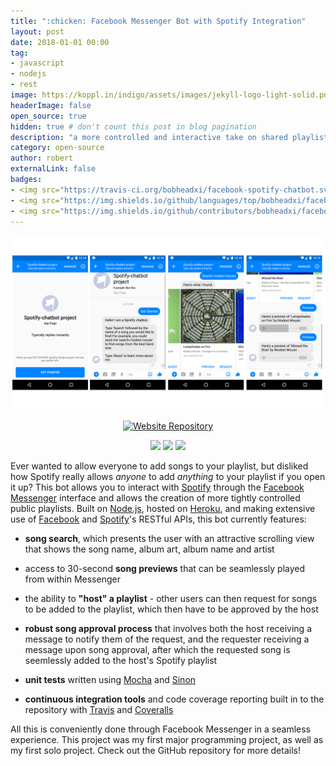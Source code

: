 ```yaml
---
title: ":chicken: Facebook Messenger Bot with Spotify Integration"
layout: post
date: 2018-01-01 00:00
tag:
- javascript
- nodejs
- rest
image: https://koppl.in/indigo/assets/images/jekyll-logo-light-solid.png
headerImage: false
open_source: true
hidden: true # don't count this post in blog pagination
description: "a more controlled and interactive take on shared playlists and simple song searches"
category: open-source
author: robert
externalLink: false
badges:
- <img src="https://travis-ci.org/bobheadxi/facebook-spotify-chatbot.svg?branch=dev" />
- <img src="https://img.shields.io/github/languages/top/bobheadxi/facebook-spotify-chatbot.svg" />
- <img src="https://img.shields.io/github/contributors/bobheadxi/facebook-spotify-chatbot.svg" />
---
```


<p align="center">
    <img src="https://github.com/bobheadxi/facebook-spotify-chatbot/blob/dev/screenshots/screenshots0-2-1.png?raw=true" />
</p>

<p align="center">
    <a href="https://github.com/bobheadxi/facebook-spotify-chatbot">
        <img src="https://img.shields.io/badge/GitHub-facebook--spotify--chatbot-red.svg?style=for-the-badge" alt="Website Repository"/>
    </a>
</p>

<p align="center">
    <img src="https://travis-ci.org/bobheadxi/facebook-spotify-chatbot.svg?branch=dev" />
    <img src="https://img.shields.io/github/languages/top/bobheadxi/facebook-spotify-chatbot.svg" />
    <img src="https://img.shields.io/github/contributors/bobheadxi/facebook-spotify-chatbot.svg" />
</p>

Ever wanted to allow everyone to add songs to your playlist, but disliked how Spotify really allows *anyone* to add *anything* to your playlist if you open it up? This bot allows you to interact with [Spotify](https://spotify.com) through the [Facebook Messenger](https://www.messenger.com) interface and allows the creation of more tightly controlled public playlists. Built on [Node.js](https://nodejs.org/en/), hosted on [Heroku](https://www.heroku.com), and making extensive use of [Facebook](https://developers.facebook.com/docs/messenger-platform/) and [Spotify](https://developer.spotify.com/web-api/)'s RESTful APIs, this bot currently features:

* **song search**, which presents the user with an attractive scrolling view that shows the song name, album art, album name and artist

* access to 30-second **song previews** that can be seamlessly played from within Messenger

* the ability to **"host" a playlist** - other users can then request for songs to be added to the playlist, which then have to be approved by the host

* **robust song approval process** that involves both the host receiving a message to notify them of the request, and the requester receiving a message upon song approval, after which the requested song is seemlessly added to the host's Spotify playlist

* **unit tests** written using [Mocha](https://mochajs.org) and [Sinon](https://sinonjs.org)

* **continuous integration tools** and code coverage reporting built in to the repository with [Travis](https://travis-ci.org) and [Coveralls](https://coveralls.io)

All this is conveniently done through Facebook Messenger in a seamless experience. This project was my first major programming project, as well as my first solo project. Check out the GitHub repository for more details!
